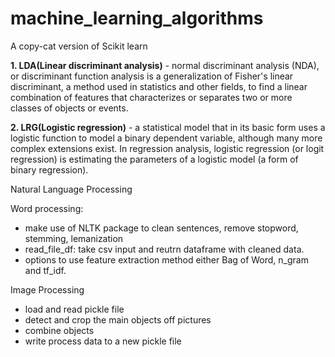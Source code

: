 # machine_learning_algorithms
A copy-cat version of Scikit learn

**1. LDA(Linear discriminant analysis)** -  normal discriminant analysis (NDA), or discriminant function analysis is a generalization of Fisher's linear discriminant, a method used in statistics and other fields, to find a linear combination of features that characterizes or separates two or more classes of objects or events.

**2. LRG(Logistic regression)** -  a statistical model that in its basic form uses a logistic function to model a binary dependent variable, although many more complex extensions exist. In regression analysis, logistic regression (or logit regression) is estimating the parameters of a logistic model (a form of binary regression).





Natural Language Processing 

Word processing: 
  - make use of NLTK package to clean sentences, remove stopword, stemming, lemanization
  - read_file_df: take csv input and reutrn dataframe with cleaned data.
  - options to use feature extraction method either Bag of Word, n_gram and tf_idf.

Image Processing
 
 - load and read pickle file
 - detect and crop the main objects off pictures
 - combine objects 
 - write process data to a new pickle file
